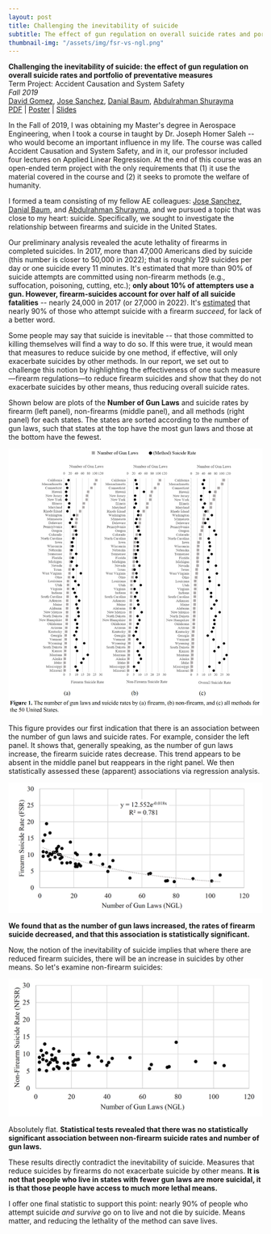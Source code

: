 ```yaml
---
layout: post
title: Challenging the inevitability of suicide 
subtitle: The effect of gun regulation on overall suicide rates and portfolio of preventative measures
thumbnail-img: "/assets/img/fsr-vs-ngl.png"
--- 
```


**Challenging the inevitability of suicide: the effect of gun regulation on overall suicide rates and portfolio of preventative measures** \
Term Project: Accident Causation and System Safety \
*Fall 2019* \
[David Gomez](https://dbgomez94.github.io/),
[Jose Sanchez](https://www.linkedin.com/in/jose-c-sanchez/),
[Danial Baum](https://www.linkedin.com/in/daniel-baum-ae/),
[Abdulrahman Shurayma]()
\
[PDF](/pdfs/challenging-the-inevitability-of-suicide-report.pdf) |
[Poster](/pdfs/challenging-the-inevitability-of-suicide-poster.pdf) |
[Slides](/pdfs/challenging-the-inevitability-of-suicide-slides.pdf)


In the Fall of 2019, I was obtaining my Master's degree in Aerospace Engineering, when I took a course in taught by Dr. Joseph Homer Saleh -- who would become an important influence in my life. The course was called Accident Causation and System Safety, and in it, our professor included four lectures on Applied Linear Regression. At the end of this course was an open-ended term project with the only requirements that (1) it use the material covered in the course and (2) it seeks to promote the welfare of humanity.

I formed a team consisting of my fellow AE colleagues: [Jose Sanchez](https://www.linkedin.com/in/jose-c-sanchez/), [Danial Baum](https://www.linkedin.com/in/daniel-baum-ae/), and [Abdulrahman Shurayma](), and we pursued a topic that was close to my heart: suicide. Specifically, we sought to investigate the relationship between firearms and suicide in the United States. 

Our preliminary analysis revealed the acute lethality of firearms in completed suicides. In 2017, more than 47,000 Americans died by suicide (this number is closer to 50,000 in 2022); that is roughly 129 suicides per day or one suicide every 11 minutes. It's estimated that more than 90% of suicide attempts are committed using non-firearm methods (e.g., suffocation, poisoning, cutting, etc.); **only about 10% of attempters use a gun. However, firearm-suicides account for over half of all suicide fatalities** -- nearly 24,000 in 2017 (or 27,000 in 2022).  It's [estimated](https://www.sciencedirect.com/science/article/pii/S0165032721013732?casa_token=6K-gYl6rGwsAAAAA:Zfv4hB3OkqvsKG0oHqekLQ6DDQuXMv-pJ9P1lU5L2FKfPSHCQdFTtuS_XOhtWj7QXeOZz-3uzkU) that nearly 90% of those who attempt suicide with a firearm *succeed*, for lack of a better word.

Some people may say that suicide is inevitable -- that those committed to killing themselves will find a way to do so. If this were true, it would mean that measures to reduce suicide by one method, if effective, will only exacerbate suicides by other methods. In our report, we set out to challenge this notion by highlighting the effectiveness of one such measure—firearm regulations—to reduce firearm suicides and show that they do not exacerbate suicides by other means, thus reducing overall suicide rates.

Shown below are plots of the **Number of Gun Laws** and suicide rates by firearm (left panel), non-firearms (middle panel), and all methods (right panel) for each states. The states are sorted according to the number of gun laws, such that states at the top have the most gun laws and those at the bottom have the fewest.

![suicide rates vs number of gun laws](/assets/img/suicide-rates-vs-num-gun-laws.png)

This figure provides our first indication that there is an association between the number of gun laws and suicide rates. For example, consider the left panel. It shows that, generally speaking, as the number of gun laws increase, the firearm suicide rates decrease. This trend appears to be absent in the middle panel but reappears in the right panel. We then statistically assessed these (apparent) associations via regression analysis.

![firearm suicide rates vs number of gun laws](/assets/img/fsr-vs-ngl.png)

**We found that as the number of gun laws increased, the rates of firearm suicide decreased, and that this association is statistically significant.**

Now, the notion of the inevitability of suicide implies that where there are reduced firearm suicides, there will be an increase in suicides by other means. So let's examine non-firearm suicides:

![non-firearm suicides vs number of gun laws](/assets/img/nfsr-vs-ngl.png)

Absolutely flat. **Statistical tests revealed that there was no statistically significant association between non-firearm suicide rates and number of gun laws.** 

These results directly contradict the inevitability of suicide. Measures that reduce suicides by firearms do not exacerbate suicide by other means. **It is not that people who live in states with fewer gun laws are more suicidal, it is that those people have access to much more lethal means.**

I offer one final statistic to support this point: nearly 90% of people who attempt suicide *and survive* go on to live and not die by suicide. Means matter, and reducing the lethality of the method can save lives.